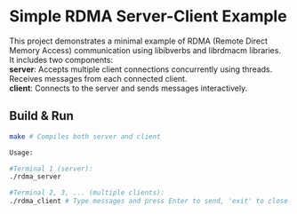 # Simple RDMA Server-Client Example

This project demonstrates a minimal example of RDMA (Remote Direct Memory Access) communication using libibverbs and librdmacm libraries.  
It includes two components:  
**server**: Accepts multiple client connections concurrently using threads. Receives messages from each connected client.  
**client**: Connects to the server and sends messages interactively.

## Build & Run
```sh
make # Compiles both server and client

Usage:

#Terminal 1 (server):
./rdma_server

#Terminal 2, 3, ... (multiple clients):
./rdma_client # Type messages and press Enter to send, 'exit' to close the client connection
